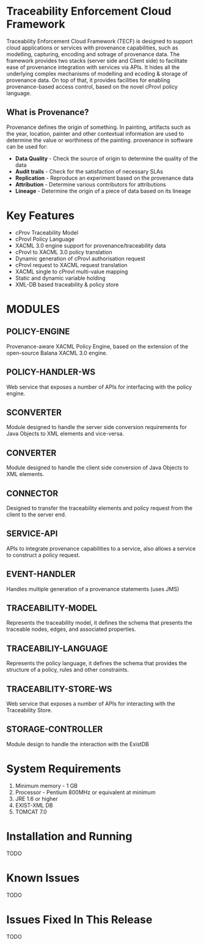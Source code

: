 Traceability Enforcement Cloud Framework
========================================

Traceability Enforcement Cloud Framework (TECF) is designed to support cloud applications or services with provenance capabilities, such as modelling, capturing, encoding and sotrage of provenance data. The framework provides two stacks (server side and Client side) to facilitate ease of provenance integration with services via APIs. It hides all the underlying complex mechanisms of modelling and ecoding & storage of provenance data. On top of that, it provides facilities for enabling provenance-based access control, based on the novel cProvl policy language.

## What is Provenance?

Provenance defines the origin of something. In painting, artifacts such as the year, location, painter and other contextual information are used to determine the value or worthiness of the painting. provenance in software can be used for:

* __Data Quality__ - Check the source of origin to determine the quality of the data
* __Audit trails__ - Check for the satisfaction of necessary SLAs
* __Replication__ - Reproduce an experiment based on the provenance data
* __Attribution__ - Determine various contributors for attributions
* __Lineage__ - Determine the origin of a piece of data based on its lineage

Key Features
============

* cProv Traceability Model 
* cProvl Policy Language
* XACML 3.0 engine support for provenance/traceability data 
* cProvl to XACML 3.0 policy translation
* Dynamic generation of cProvl authorisation request
* cProvl request to XACML request translation
* XACML single to cProvl multi-value mapping
* Static and dynamic variable holding 
* XML-DB based traceability & policy store

MODULES
==============================================

## POLICY-ENGINE  
Provenance-aware XACML Policy Engine, based on the extension of the open-source Balana XACML 3.0 engine.

## POLICY-HANDLER-WS 
Web service that exposes a number of APIs for interfacing with the policy engine. 

## SCONVERTER 
Module designed to handle the server side conversion requirements for Java Objects to XML elements and vice-versa.

## CONVERTER 
Module designed to handle the client side conversion of Java Objects to XML elements. 

## CONNECTOR 
Designed to transfer the traceability elements and policy request from the client to the server end.

## SERVICE-API 
APIs to integrate provenance capabilities to a service, also allows a service to construct a policy request.  

## EVENT-HANDLER
Handles multiple generation of a provenance statements (uses JMS)

## TRACEABILITY-MODEL
Represents the traceability model, it defines the schema that presents the traceable nodes, edges, and associated properties.  

## TRACEABILIY-LANGUAGE
Represents the policy language, it defines the schema that provides the structure of a policy, rules and other constraints.

## TRACEABILITY-STORE-WS 
Web service that exposes a number of APIs for interacting with the Traceability Store.

## STORAGE-CONTROLLER
Module design to handle the interaction with the ExistDB 

System Requirements
===================
1. Minimum memory - 1 GB
2. Processor      - Pentium 800MHz or equivalent at minimum
3. JRE 1.6 or higher
4. EXIST-XML DB
5. TOMCAT 7.0

Installation and Running
========================
TODO

Known Issues
============
TODO

Issues Fixed In This Release
============================
TODO
